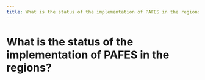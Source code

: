 ```yaml
---
title: What is the status of the implementation of PAFES in the regions?
---
```


# What is the status of the implementation of PAFES in the regions?
